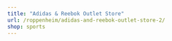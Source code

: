 ```yaml
---
title: "Adidas & Reebok Outlet Store"
url: /roppenheim/adidas-and-reebok-outlet-store-2/
shop: sports
---
```

